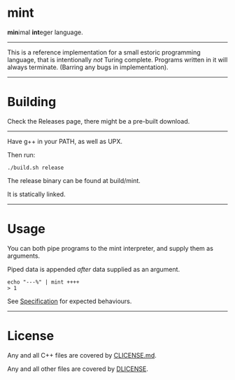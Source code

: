 # mint

**min**imal **int**eger language.

---

This is a reference implementation for a small estoric programming language, that is intentionally *not* Turing complete. Programs written in it will always terminate. (Barring any bugs in implementation).

---

# Building

Check the Releases page, there might be a pre-built download.

---

Have g++ in your PATH, as well as UPX.

Then run:

```
./build.sh release
```

The release binary can be found at build/mint.

It is statically linked.

---

# Usage

You can both pipe programs to the mint interpreter, and supply them as arguments.

Piped data is appended *after* data supplied as an argument.

```
echo "---%" | mint ++++
> 1
```

See [Specification](Specification.md) for expected behaviours.

---

# License

Any and all C++ files are covered by [CLICENSE.md](CLICENSE.md).

Any and all other files are covered by [DLICENSE](DLICENSE).
